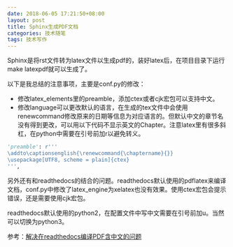 ```yaml
---
date: 2018-06-05 17:21:50+08:00
layout: post
title: Sphinx生成PDF文档
categories: 技术随笔
tags: 技术写作
---
```


Sphinx是将rst文件转为latex文件以生成pdf的，装好latex后，在项目目录下运行make latexpdf就可以生成了。

以下是我总结的注意事项，主要是conf.py的修改：

* 修改latex_elements里的preamble，添加ctex或者cjk宏包可以支持中文。
* 修改language可以更改默认的语言，在生成的tex文件中会使用renewcommand修改原来的日期等信息为对应语言的。但默认中文的章节名没有得到更改，可以用以下代码不显示英文的Chapter。注意latex里有很多斜杠，在python中需要在引号前加r以避免转义。

```python
'preamble': r'''
\addto\captionsenglish{\renewcommand{\chaptername}{}}
\usepackage[UTF8, scheme = plain]{ctex}
''',
```

另外还有和readthedocs的结合的问题。readthedocs默认使用的pdflatex来编译文档，conf.py中修改了latex_engine为xelatex也没有效果。使用ctex宏包会提示错误，还是需要使用cjk宏包。

readthedocs默认使用的python2，在配置文件中写中文需要在引号前加u。当然可以切换为python3。

参考：[解决在readthedocs编译PDF含中文的问题](https://www.kawabangga.com/posts/2331)

